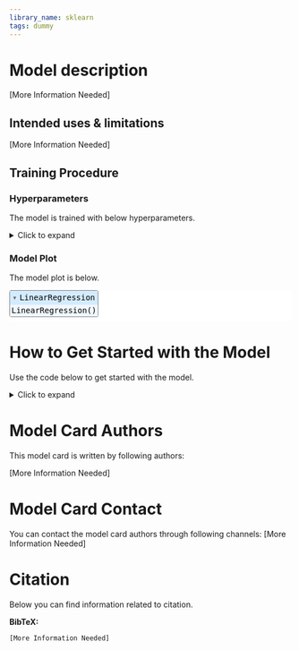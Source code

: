 ```yaml
---
library_name: sklearn
tags: dummy
---
```


# Model description

[More Information Needed]

## Intended uses & limitations

[More Information Needed]

## Training Procedure

### Hyperparameters

The model is trained with below hyperparameters.

<details>
<summary> Click to expand </summary>

| Hyperparameters | Value |
| :-- | :-- |
| copy_X | True |
| fit_intercept | True |
| n_jobs | None |
| normalize | deprecated |
| positive | False |


</details>

### Model Plot

The model plot is below.

<style>#sk-2adc95f8-78bb-451b-966a-4eaec8113c1e {color: black;background-color: white;}#sk-2adc95f8-78bb-451b-966a-4eaec8113c1e pre{padding: 0;}#sk-2adc95f8-78bb-451b-966a-4eaec8113c1e div.sk-toggleable {background-color: white;}#sk-2adc95f8-78bb-451b-966a-4eaec8113c1e label.sk-toggleable__label {cursor: pointer;display: block;width: 100%;margin-bottom: 0;padding: 0.3em;box-sizing: border-box;text-align: center;}#sk-2adc95f8-78bb-451b-966a-4eaec8113c1e label.sk-toggleable__label-arrow:before {content: "▸";float: left;margin-right: 0.25em;color: #696969;}#sk-2adc95f8-78bb-451b-966a-4eaec8113c1e label.sk-toggleable__label-arrow:hover:before {color: black;}#sk-2adc95f8-78bb-451b-966a-4eaec8113c1e div.sk-estimator:hover label.sk-toggleable__label-arrow:before {color: black;}#sk-2adc95f8-78bb-451b-966a-4eaec8113c1e div.sk-toggleable__content {max-height: 0;max-width: 0;overflow: hidden;text-align: left;background-color: #f0f8ff;}#sk-2adc95f8-78bb-451b-966a-4eaec8113c1e div.sk-toggleable__content pre {margin: 0.2em;color: black;border-radius: 0.25em;background-color: #f0f8ff;}#sk-2adc95f8-78bb-451b-966a-4eaec8113c1e input.sk-toggleable__control:checked~div.sk-toggleable__content {max-height: 200px;max-width: 100%;overflow: auto;}#sk-2adc95f8-78bb-451b-966a-4eaec8113c1e input.sk-toggleable__control:checked~label.sk-toggleable__label-arrow:before {content: "▾";}#sk-2adc95f8-78bb-451b-966a-4eaec8113c1e div.sk-estimator input.sk-toggleable__control:checked~label.sk-toggleable__label {background-color: #d4ebff;}#sk-2adc95f8-78bb-451b-966a-4eaec8113c1e div.sk-label input.sk-toggleable__control:checked~label.sk-toggleable__label {background-color: #d4ebff;}#sk-2adc95f8-78bb-451b-966a-4eaec8113c1e input.sk-hidden--visually {border: 0;clip: rect(1px 1px 1px 1px);clip: rect(1px, 1px, 1px, 1px);height: 1px;margin: -1px;overflow: hidden;padding: 0;position: absolute;width: 1px;}#sk-2adc95f8-78bb-451b-966a-4eaec8113c1e div.sk-estimator {font-family: monospace;background-color: #f0f8ff;border: 1px dotted black;border-radius: 0.25em;box-sizing: border-box;margin-bottom: 0.5em;}#sk-2adc95f8-78bb-451b-966a-4eaec8113c1e div.sk-estimator:hover {background-color: #d4ebff;}#sk-2adc95f8-78bb-451b-966a-4eaec8113c1e div.sk-parallel-item::after {content: "";width: 100%;border-bottom: 1px solid gray;flex-grow: 1;}#sk-2adc95f8-78bb-451b-966a-4eaec8113c1e div.sk-label:hover label.sk-toggleable__label {background-color: #d4ebff;}#sk-2adc95f8-78bb-451b-966a-4eaec8113c1e div.sk-serial::before {content: "";position: absolute;border-left: 1px solid gray;box-sizing: border-box;top: 2em;bottom: 0;left: 50%;}#sk-2adc95f8-78bb-451b-966a-4eaec8113c1e div.sk-serial {display: flex;flex-direction: column;align-items: center;background-color: white;padding-right: 0.2em;padding-left: 0.2em;}#sk-2adc95f8-78bb-451b-966a-4eaec8113c1e div.sk-item {z-index: 1;}#sk-2adc95f8-78bb-451b-966a-4eaec8113c1e div.sk-parallel {display: flex;align-items: stretch;justify-content: center;background-color: white;}#sk-2adc95f8-78bb-451b-966a-4eaec8113c1e div.sk-parallel::before {content: "";position: absolute;border-left: 1px solid gray;box-sizing: border-box;top: 2em;bottom: 0;left: 50%;}#sk-2adc95f8-78bb-451b-966a-4eaec8113c1e div.sk-parallel-item {display: flex;flex-direction: column;position: relative;background-color: white;}#sk-2adc95f8-78bb-451b-966a-4eaec8113c1e div.sk-parallel-item:first-child::after {align-self: flex-end;width: 50%;}#sk-2adc95f8-78bb-451b-966a-4eaec8113c1e div.sk-parallel-item:last-child::after {align-self: flex-start;width: 50%;}#sk-2adc95f8-78bb-451b-966a-4eaec8113c1e div.sk-parallel-item:only-child::after {width: 0;}#sk-2adc95f8-78bb-451b-966a-4eaec8113c1e div.sk-dashed-wrapped {border: 1px dashed gray;margin: 0 0.4em 0.5em 0.4em;box-sizing: border-box;padding-bottom: 0.4em;background-color: white;position: relative;}#sk-2adc95f8-78bb-451b-966a-4eaec8113c1e div.sk-label label {font-family: monospace;font-weight: bold;background-color: white;display: inline-block;line-height: 1.2em;}#sk-2adc95f8-78bb-451b-966a-4eaec8113c1e div.sk-label-container {position: relative;z-index: 2;text-align: center;}#sk-2adc95f8-78bb-451b-966a-4eaec8113c1e div.sk-container {/* jupyter's `normalize.less` sets `[hidden] { display: none; }` but bootstrap.min.css set `[hidden] { display: none !important; }` so we also need the `!important` here to be able to override the default hidden behavior on the sphinx rendered scikit-learn.org. See: https://github.com/scikit-learn/scikit-learn/issues/21755 */display: inline-block !important;position: relative;}#sk-2adc95f8-78bb-451b-966a-4eaec8113c1e div.sk-text-repr-fallback {display: none;}</style><div id="sk-2adc95f8-78bb-451b-966a-4eaec8113c1e" class="sk-top-container"><div class="sk-text-repr-fallback"><pre>LinearRegression()</pre><b>Please rerun this cell to show the HTML repr or trust the notebook.</b></div><div class="sk-container" hidden><div class="sk-item"><div class="sk-estimator sk-toggleable"><input class="sk-toggleable__control sk-hidden--visually" id="0d9b781a-0832-4e12-860f-0622600f5af9" type="checkbox" checked><label for="0d9b781a-0832-4e12-860f-0622600f5af9" class="sk-toggleable__label sk-toggleable__label-arrow">LinearRegression</label><div class="sk-toggleable__content"><pre>LinearRegression()</pre></div></div></div></div></div>

# How to Get Started with the Model

Use the code below to get started with the model.

<details>
<summary> Click to expand </summary>

```
[More Information Needed]

```

</details>




# Model Card Authors

This model card is written by following authors:

[More Information Needed]

# Model Card Contact

You can contact the model card authors through following channels:
[More Information Needed]

# Citation

Below you can find information related to citation.

**BibTeX:**
```
[More Information Needed]
```
